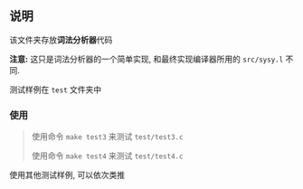 ## 说明

该文件夹存放**词法分析器**代码

**注意:** 这只是词法分析器的一个简单实现, 和最终实现编译器所用的 `src/sysy.l` 不同. 

测试样例在 `test` 文件夹中

### 使用

> 使用命令 `make test3` 来测试 `test/test3.c`
> 
> 使用命令 `make test4` 来测试 `test/test4.c`

使用其他测试样例, 可以依次类推
